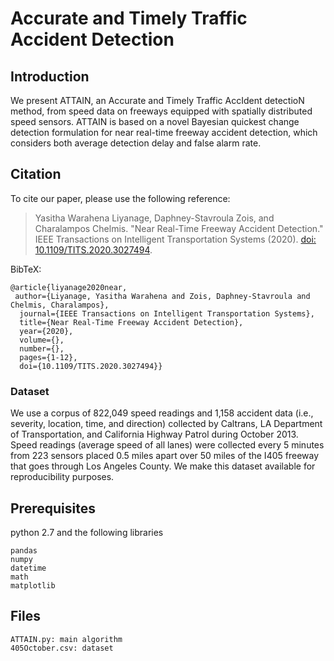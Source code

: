 # Accurate and Timely Traffic Accident Detection
## Introduction
We present ATTAIN, an Accurate and Timely Traffic AccIdent detectioN method, from speed data on freeways equipped with spatially distributed speed sensors. ATTAIN is based on a novel Bayesian quickest change detection formulation for near real-time freeway accident detection, which considers both average detection delay and false alarm rate.

## Citation
To cite our paper, please use the following reference:
> Yasitha Warahena Liyanage, Daphney-Stavroula Zois, and Charalampos Chelmis. "Near Real-Time Freeway Accident Detection." IEEE Transactions on Intelligent Transportation Systems (2020). [doi: 10.1109/TITS.2020.3027494](https://doi.org/10.1109/TITS.2020.3027494).


BibTeX:
``` 
@article{liyanage2020near,
 author={Liyanage, Yasitha Warahena and Zois, Daphney-Stavroula and Chelmis, Charalampos},
  journal={IEEE Transactions on Intelligent Transportation Systems}, 
  title={Near Real-Time Freeway Accident Detection}, 
  year={2020},
  volume={},
  number={},
  pages={1-12},
  doi={10.1109/TITS.2020.3027494}}
```

### Dataset
We use a corpus of 822,049 speed readings and 1,158 accident data (i.e., severity, location, time, and direction) collected by Caltrans, LA Department of Transportation, and California Highway Patrol during October 2013. Speed readings (average speed of all lanes) were collected every 5 minutes from 223 sensors placed 0.5 miles apart over 50 miles of the I405 freeway that goes through Los Angeles County. We make this dataset available for reproducibility purposes.

## Prerequisites
python 2.7 and the following libraries
```
pandas
numpy
datetime
math
matplotlib
```

## Files
```
ATTAIN.py: main algorithm
405October.csv: dataset
```
